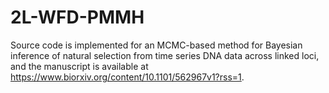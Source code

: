 # 2L-WFD-PMMH
Source code is implemented for an MCMC-based method for Bayesian inference of natural selection from time series DNA data across linked loci, and the manuscript is available at https://www.biorxiv.org/content/10.1101/562967v1?rss=1.
